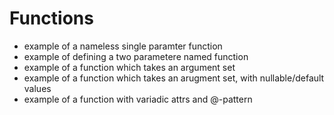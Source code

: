 # Functions

- example of a nameless single paramter function
- example of defining a two parametere named function
- example of a function which takes an argument set
- example of a function which takes an arugment set, with nullable/default values
- example of a function with variadic attrs and @-pattern
